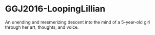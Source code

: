 # GGJ2016-LoopingLillian
An unending and mesmerizing descent into the mind of a 5-year-old girl through her art, thoughts, and voice.
